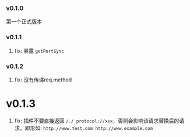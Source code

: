 ### v0.1.0
第一个正式版本

### v0.1.1
1. fix: 暴露 `getPortSync`

### v0.1.2
1. fix: 没有传递req.method

# v0.1.3
1. fix: 插件不要直接返回 `/./ protocol://xxx`，否则会影响该请求替换后的请求，即形如: `http://www.test.com http://www.example.com`
